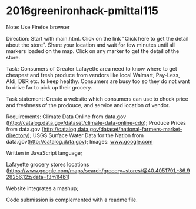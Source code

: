  # 2016greenironhack-pmittal115
 
Note: Use Firefox browser
 
Direction: 
Start with main.html. 
Click on the link "Click here to get the detail about the store".
Share your location and wait for few minutes until all markers loaded on the map. 
Click on any marker to get the detail of the store.

Task: Consumers of Greater Lafayette area need to know where to get cheapest and fresh produce from vendors like local Walmart, Pay-Less, Aldi, D&R etc. to keep healthy. Consumers are busy too so they do not want to drive far to pick up their grocery. 

Task statement: Create a website which consumers can use to check price and freshness of the prodouce, and service and location of vendor.
 
 Requirements:
Climate Data Online from data.gov (http://catalog.data.gov/dataset/climate-data-online-cdo);
Produce Prices from data.gov  (http://catalog.data.gov/dataset/national-farmers-market-directory);
USGS Surface Water Data for the Nation from data.gov(http://catalog.data.gov);
Images: www.google.com

 Written in JavaScript language;

 Lafayette grocery stores locations (https://www.google.com/maps/search/grocery+stores/@40.4051791,-86.928256,12z/data=!3m1!4b1)

 Website integrates a mashup;

Code submission is complemented with a readme file.


